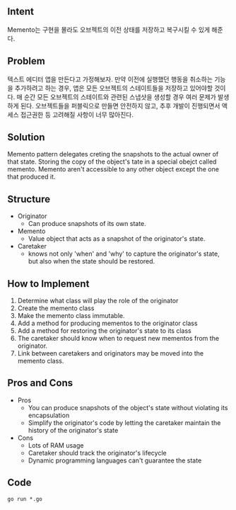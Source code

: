 ## Intent
Memento는 구현을 몰라도 오브젝트의 이전 상태를 저장하고 복구시킬 수 있게 해준다.

## Problem
텍스트 에디터 앱을 만든다고 가정해보자. 만약 이전에 실행했던 행동을 취소하는 기능을 추가하려고 하는 경우, 앱은 모든 오브젝트의 스테이트들을 저장하고 있어야할 것이다. 매 순간 모든 오브젝트의 스테이트와 관련된 스냅샷을 생성할 경우 여러 문제가 발생하게 된다. 오브젝트들을 퍼블릭으로 만들면 안전하지 않고, 추후 개발이 진행되면서 액세스 접근권한 등 고려해질 사항이 너무 많아진다.

## Solution
Memento pattern delegates creting the snapshots to the actual owner of that state. Storing the copy of the object's tate in a special obejct called memento. Memento aren't accessible to any other object except the one that produced it.

## Structure
- Originator
  - Can produce snapshots of its own state. 
- Memento
  - Value object that acts as a snapshot of the originator's state. 
- Caretaker
  - knows not only 'when' and 'why' to capture the originator's state, but also when the state should be restored.

## How to Implement
1. Determine what class will play the role of the originator
2. Create the memento class
3. Make the memento class immutable.
4. Add a method for producing mementos to the originator class
5. Add a method for restoring the originator's state to its class
6. The caretaker should know when to request new mementos from the originator.
7. Link between caretakers and originators may be moved into the memento class.

## Pros and Cons
- Pros
  - You can produce snapshots of the object's state without violating its encapsulation
  - Simplify the originator's code by letting the caretaker maintain the history of the originator's state
- Cons
  - Lots of RAM usage
  - Caretaker should track the originator's lifecycle
  - Dynamic programming languages can't guarantee the state

## Code
```go run *.go```